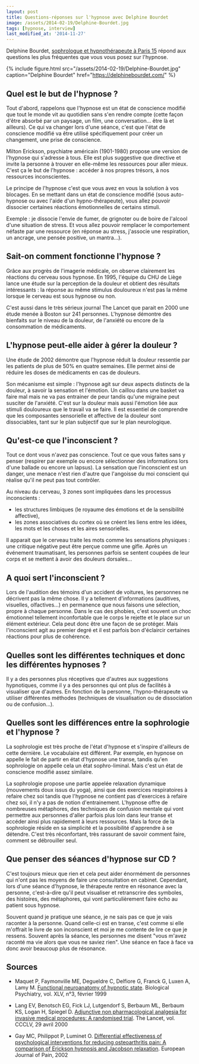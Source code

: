 ```yaml
---
layout: post
title: Questions-réponses sur l'hypnose avec Delphine Bourdet
image: /assets/2014-02-19/Delphine-Bourdet.jpg
tags: [hypnose, interview]
last_modified_at: '2014-11-27'
---
```


Delphine Bourdet, [sophrologue et hypnothérapeute à Paris 15](https://delphinebourdet.com/) répond aux questions les plus fréquentes que vous vous posez sur l'hypnose.

{% include figure.html src="/assets/2014-02-19/Delphine-Bourdet.jpg" caption="Delphine Bourdet" href="https://delphinebourdet.com/" %}

## Quel est le but de l'hypnose ?

Tout d'abord, rappelons que l'hypnose est un état de conscience modifié que tout le monde vit au quotidien sans s'en rendre compte (cette façon d'être absorbé par un paysage, un film, une conversation... être là et ailleurs). Ce qui va changer lors d'une séance, c'est que l'état de conscience modifié va être utilisé spécifiquement pour créer un changement, une prise de conscience.

Milton Erickson, psychiatre américain (1901-1980) propose une version de l'hypnose qui s'adresse à tous. Elle est plus suggestive que directive et invite la personne à trouver en elle-même les ressources pour aller mieux. C'est ça le but de l'hypnose : accéder à nos propres trésors, à nos ressources inconscientes.

Le principe de l'hypnose c'est que vous avez en vous la solution à vos blocages. En se mettant dans un état de conscience modifié (sous auto-hypnose ou avec l'aide d'un hypno-thérapeute), vous allez pouvoir dissocier certaines réactions émotionnelles de certains stimuli.

Exemple : je dissocie l'envie de fumer, de grignoter ou de boire de l'alcool d'une situation de stress. Et vous allez pouvoir remplacer le comportement néfaste par une ressource (en réponse au stress, j'associe une respiration, un ancrage, une pensée positive, un mantra...).

## Sait-on comment fonctionne l'hypnose ?

Grâce aux progrès de l'imagerie médicale, on observe clairement les réactions du cerveau sous hypnose. En 1995, l'équipe du CHU de Liège lance une étude sur la perception de la douleur et obtient des résultats intéressants : la réponse au même stimulus douloureux n'est pas la même lorsque le cerveau est sous hypnose ou non.

C'est aussi dans le très sérieux journal The Lancet que parait en 2000 une étude menée à Boston sur 241 personnes. L'hypnose démontre des bienfaits sur le niveau de la douleur, de l'anxiété ou encore de la consommation de médicaments.

## L'hypnose peut-elle aider à gérer la douleur ?

Une étude de 2002 démontre que l'hypnose réduit la douleur ressentie par les patients de plus de 50% en quatre semaines. Elle permet ainsi de réduire les doses de médicaments en cas de douleurs.

Son mécanisme est simple : l'hypnose agit sur deux aspects distincts de la douleur, à savoir la sensation et l'émotion. Un caillou dans une basket va faire mal mais ne va pas entrainer de peur tandis qu'une migraine peut susciter de l'anxiété. C'est sur la douleur mais aussi l'émotion liée aux stimuli douloureux que le travail va se faire. Il est essentiel de comprendre que les composantes sensorielle et affective de la douleur sont dissociables, tant sur le plan subjectif que sur le plan neurologique.

## Qu'est-ce que l'inconscient ?

Tout ce dont vous n'avez pas conscience. Tout ce que vous faites sans y penser (respirer par exemple ou encore sélectionner des informations lors d'une ballade ou encore un lapsus). La sensation que l'inconscient est un danger, une menace n'est rien d'autre que l'angoisse du moi conscient qui réalise qu'il ne peut pas tout contrôler.

Au niveau du cerveau, 3 zones sont impliquées dans les processus inconscients :

- les structures limbiques (le royaume des émotions et de la sensibilité affective),
- les zones associatives du cortex où se créent les liens entre les idées, les mots et les choses et les aires sensorielles.

Il apparait que le cerveau traite les mots comme les sensations physiques : une critique négative peut être perçue comme une gifle. Après un événement traumatisant, les personnes parfois se sentent coupées de leur corps et se mettent à avoir des douleurs dorsales...

## A quoi sert l'inconscient ?

Lors de l'audition des témoins d'un accident de voitures, les personnes ne décrivent pas la même chose. Il y a tellement d'informations (auditives, visuelles, olfactives...) en permanence que nous faisons une sélection, propre à chaque personne. Dans le cas des phobies, c'est souvent un choc émotionnel tellement inconfortable que le corps le rejette et le place sur un élément extérieur. Cela peut donc être une façon de se protéger. Mais l'inconscient agit au premier degré et il est parfois bon d'éclaircir certaines réactions pour plus de cohérence.

## Quelles sont les différentes techniques et donc les différentes hypnoses ?

Il y a des personnes plus réceptives que d'autres aux suggestions hypnotiques, comme il y a des personnes qui ont plus de facilités à visualiser que d'autres. En fonction de la personne, l'hypno-thérapeute va utiliser différentes méthodes (techniques de visualisation ou de dissociation ou de confusion...).

## Quelles sont les différences entre la sophrologie et l'hypnose ?

La sophrologie est très proche de l'état d'hypnose et s'inspire d'ailleurs de cette dernière. Le vocabulaire est différent. Par exemple, en hypnose on appelle le fait de partir en état d'hypnose une transe, tandis qu'en sophrologie on appelle cela un état sophro-liminal. Mais c'est un état de conscience modifié assez similaire.

La sophrologie propose une partie appelée relaxation dynamique (mouvements doux issus du yoga), ainsi que des exercices respiratoires à refaire chez soi tandis que l'hypnose ne contient pas d'exercices à refaire chez soi, il n'y a pas de notion d'entrainement. L'hypnose offre de nombreuses métaphores, des techniques de confusion mentale qui vont permettre aux personnes d'aller parfois plus loin dans leur transe et accéder ainsi plus rapidement à leurs ressources. Mais la force de la sophrologie réside en sa simplicité et la possibilité d'apprendre à se détendre. C'est très réconfortant, très rassurant de savoir comment faire, comment se débrouiller seul.

## Que penser des séances d'hypnose sur CD ?

C'est toujours mieux que rien et cela peut aider énormément de personnes qui n'ont pas les moyens de faire une consultation en cabinet. Cependant, lors d'une séance d'hypnose, le thérapeute rentre en résonance avec la personne, c'est-à-dire qu'il peut visualiser et retranscrire des symboles, des histoires, des métaphores, qui vont particulièrement faire écho au patient sous hypnose.

Souvent quand je pratique une séance, je ne sais pas ce que je vais raconter à la personne. Quand celle-ci est en transe, c'est comme si elle m'offrait le livre de son inconscient et moi je me contente de lire ce que je ressens. Souvent après la séance, les personnes me disent "vous m'avez raconté ma vie alors que vous ne saviez rien". Une séance en face à face va donc avoir beaucoup plus de résonance.

## Sources

- Maquet P, Faymonville ME, Degueldre C, Delfiore G, Franck G, Luxen A, Lamy M.
  [Functional neuroanatomy of hypnotic state](https://pubmed.ncbi.nlm.nih.gov/10023510/).
  Biological Psychiatry, vol. XLV, n°3, février 1999

- Lang EV, Benotsch EG, Fick LJ, Lutgendorf S, Berbaum ML, Berbaum KS, Logan H, Spiegel D.
  [Adjunctive non pharmacological analgesia for invasive medical procedures: A randomised trial](https://pubmed.ncbi.nlm.nih.gov/10801169/).
  The Lancet, vol. CCCLV, 29 avril 2000

- Gay MC, Philippot P, Luminet O.
  [Differential effectiveness of psychological interventions for reducing osteoarthritis pain: A comparison of Erickson hypnosis and Jacobson relaxation](https://pubmed.ncbi.nlm.nih.gov/11888223/).
  European Journal of Pain, 2002
